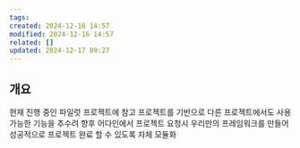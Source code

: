 ```yaml
---
tags: 
created: 2024-12-16 14:57
modified: 2024-12-16 14:57
related: []
updated: 2024-12-17 09:27
---
```

## 개요
현재 진행 중인 파일럿 프로젝트에 참고 프로젝트를 기반으로
다른 프로젝트에서도 사용 가능한 기능을 추수려 향후 어다인에서 프로젝트 요청시 
우리만의 프레임워크를 만들어 성공적으로 프로젝트 완료 할 수 있도록 
자체 모듈화


